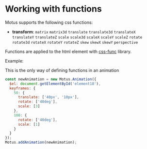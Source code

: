 # Working with functions
Motus supports the following css functions: 
- **transform**: `matrix` `matrix3d` `translate` `translate3d` `translateX` `translateY` `translateZ` `scale` `scale3d` `scaleX` `scaleY` `scaleZ` `rotate` `rotate3d` `rotateX` `rotateY` `rotateZ` `skew` `skewX` `skewY` `perspective`

Functions are applied to the html element with [css-func](https://github.com/alexcambose/css-func) library.

Example:

This is the only way of defining functions in an animation
```js
const newAnimation = new Motus.Animation({
  $el: document.getElementById('element18'),
  keyframes: {
    50: {
      translate: ['40px', '10px'],
      rotate: ['40deg'],
      scale: [3]
    },
    100: {
      rotate: ['40deg'],
      scale: [1]
    }
  }
});
Motus.addAnimation(newAnimation);
```

<!--- [start code] -->
<div class="box" id="element18"></div>
<!-- [end code] -->
